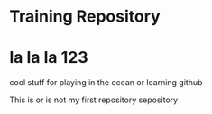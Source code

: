 # Training Repository
# la la la 123
cool stuff for playing in the ocean or learning github


This is or is not my first repository sepository 
